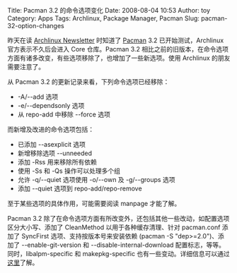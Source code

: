 Title: Pacman 3.2 的命令选项变化
Date: 2008-08-04 10:53
Author: toy
Category: Apps
Tags: Archlinux, Package Manager, Pacman
Slug: pacman-32-option-changes

昨天在读 [Archlinux
Newsletter](http://www.archlinux.org/static/newsletters/newsletter-2008-Aug-04.html)
时知道了
[Pacman](http://linuxtoy.org/archives/the-perfect-linux-desktop-arch-linux-2007-08-2-5.html)
3.2 已开始测试，Archlinux 官方表示不久后会进入 Core 仓库。Pacman 3.2
相比之前的旧版本，在命令选项方面有诸多改变，有些选项移除了，也增加了一些新选项。使用
Archlinux 的朋友需要注意了。

从 Pacman 3.2 的更新记录来看，下列命令选项已经移除：

-   -A/--add 选项
-   -e/--dependsonly 选项
-   从 repo-add 中移除 --force 选项

而新增及改进的命令选项包括：

-   已添加 --asexplicit 选项
-   新增移除选项 --unneeded
-   添加 -Rss 用来移除所有依赖
-   使用 -Ss 和 -Qs 操作可以处理多个组
-   允许 -q/--quiet 选项使用 -o/--own 及 -g/--groups 选项
-   添加 --quiet 选项到 repo-add/repo-remove

至于某些选项的具体作用，可能需要阅读 manpage 才能了解。

Pacman 3.2
除了在命令选项方面有所改变外，还包括其他一些改动，如配置选项区分大小写、添加了
CleanMethod 以用于各种缓存清理、针对 pacman.conf 添加了 SyncFirst
选项、支持按版本号来安装依赖 (pacman -S
"dep>=2.0")、添加了 --enable-git-version 和 --disable-internal-download
配置标志，等等。同时，libalpm-specific 和 makepkg-specific
也有一些变动。详细信息可以通过[这里](http://projects.archlinux.org/?p=pacman.git;a=blob;f=NEWS)了解。
